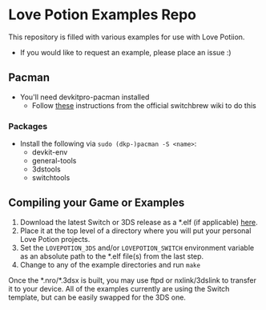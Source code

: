 # Love Potion Examples Repo

This repository is filled with various examples for use with Love Potiion.
- If you would like to request an example, please place an issue :)


## Pacman
- You'll need devkitpro-pacman installed
    - Follow [these](http://switchbrew.org/index.php?title=Setting_up_Development_Environment) instructions from the official switchbrew wiki to do this

### Packages
- Install the following via `sudo (dkp-)pacman -S <name>`:
    - devkit-env
    - general-tools
    - 3dstools
    - switchtools

## Compiling your Game or Examples

1. Download the latest Switch or 3DS release as a *.elf (if applicable) [here](https://github.com/TurtleP/LovePotion/releases).
2. Place it at the top level of a directory where you will put your personal Love Potion projects.
3. Set the `LOVEPOTION_3DS` and/or `LOVEPOTION_SWITCH` environment variable as an absolute path to the *.elf file(s) from the last step.
4. Change to any of the example directories and run `make`

Once the \*.nro/\*.3dsx is built, you may use ftpd or nxlink/3dslink to transfer it to your device.
All of the examples currently are using the Switch template, but can be easily swapped for the 3DS one.